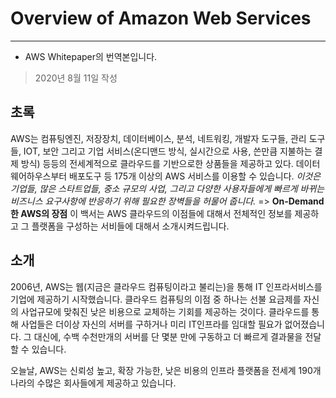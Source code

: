 # Overview of Amazon Web Services
---
- AWS Whitepaper의 번역본입니다.
> 2020년 8월 11일 작성

## 초록
AWS는 컴퓨팅엔진, 저장장치, 데이터베이스, 분석, 네트워킹, 개발자 도구들, 관리 도구들, IOT, 보안 그리고 기업 서비스(온디맨드 방식, 실시간으로 사용, 쓴만큼 지불하는 결제 방식) 등등의 전세계적으로 클라우드를 기반으로한 상품들을 제공하고 있다. 데이터웨어하우스부터 배포도구 등 175개 이상의 AWS 서비스를 이용할 수 있습니다. *이것은 기업들, 많은 스타트업들, 중소 규모의 사업, 그리고 다양한 사용자들에게 빠르게 바뀌는 비즈니스 요구사항에 반응하기 위해 필요한 장벽들을 허물어 줍니다.* => **On-Demand한 AWS의 장점**
이 백서는 AWS 클라우드의 이점들에 대해서 전체적인 정보를 제공하고 그 플랫폼을 구성하는 서비들에 대해서 소개시켜드립니다.

## 소개
2006년, AWS는 웹(지금은 클라우드 컴퓨팅이라고 불리는)을 통해 IT 인프라서비스를 기업에 제공하기 시작했습니다. 클라우드 컴퓨팅의 이점 중 하나는 선불 요금제를 자신의 사업규모에 맞춰진 낮은 비용으로 교체하는 기회를 제공하는 것이다. 클라우드를 통해 사업들은 더이상 자신의 서버를 구하거나 미리 IT인프라를 임대할 필요가 없어졌습니다. 그 대신에, 수백 수천만개의 서버를 단 몇분 만에 구동하고 더 빠르게 결과물을 전달할 수 있습니다.

오늘날, AWS는 신뢰성 높고, 확장 가능한, 낮은 비용의 인프라 플랫폼을 전세계 190개 나라의 수많은 회사들에게 제공하고 있습니다.